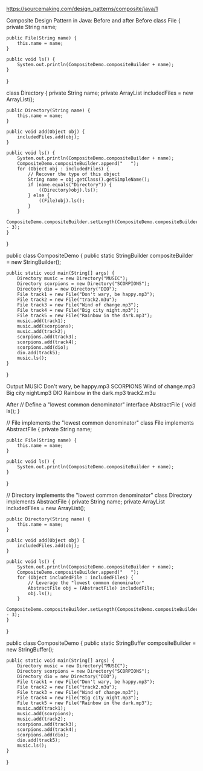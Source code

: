 https://sourcemaking.com/design_patterns/composite/java/1

Composite Design Pattern in Java: Before and after
Before
class File {
    private String name;

    public File(String name) {
        this.name = name;
    }

    public void ls() {
        System.out.println(CompositeDemo.compositeBuilder + name);
    }
}

class Directory {
    private String name;
    private ArrayList includedFiles = new ArrayList();

    public Directory(String name) {
        this.name = name;
    }

    public void add(Object obj) {
        includedFiles.add(obj);
    }

    public void ls() {
        System.out.println(CompositeDemo.compositeBuilder + name);
        CompositeDemo.compositeBuilder.append("   ");
        for (Object obj : includedFiles) {
            // Recover the type of this object
            String name = obj.getClass().getSimpleName();
            if (name.equals("Directory")) {
                ((Directory)obj).ls();
            } else {
                ((File)obj).ls();
            }
        }
        CompositeDemo.compositeBuilder.setLength(CompositeDemo.compositeBuilder.length() - 3);
    }
}

public class CompositeDemo {
    public static StringBuilder compositeBuilder = new StringBuilder();

    public static void main(String[] args) {
        Directory music = new Directory("MUSIC");
        Directory scorpions = new Directory("SCORPIONS");
        Directory dio = new Directory("DIO");
        File track1 = new File("Don't wary, be happy.mp3");
        File track2 = new File("track2.m3u");
        File track3 = new File("Wind of change.mp3");
        File track4 = new File("Big city night.mp3");
        File track5 = new File("Rainbow in the dark.mp3");
        music.add(track1);
        music.add(scorpions);
        music.add(track2);
        scorpions.add(track3);
        scorpions.add(track4);
        scorpions.add(dio);
        dio.add(track5);
        music.ls();
    }
}

Output
MUSIC
   Don't wary, be happy.mp3
   SCORPIONS
      Wind of change.mp3
      Big city night.mp3
      DIO
         Rainbow in the dark.mp3
   track2.m3u


After
// Define a "lowest common denominator"
interface AbstractFile {
    void ls();
}

// File implements the "lowest common denominator"
class File implements AbstractFile {
    private String name;

    public File(String name) {
        this.name = name;
    }

    public void ls() {
        System.out.println(CompositeDemo.compositeBuilder + name);
    }
}

// Directory implements the "lowest common denominator"
class Directory implements AbstractFile {
    private String name;
    private ArrayList includedFiles = new ArrayList();

    public Directory(String name) {
        this.name = name;
    }

    public void add(Object obj) {
        includedFiles.add(obj);
    }

    public void ls() {
        System.out.println(CompositeDemo.compositeBuilder + name);
        CompositeDemo.compositeBuilder.append("   ");
        for (Object includedFile : includedFiles) {
            // Leverage the "lowest common denominator"
            AbstractFile obj = (AbstractFile) includedFile;
            obj.ls();
        }
        CompositeDemo.compositeBuilder.setLength(CompositeDemo.compositeBuilder.length() - 3);
    }
}

public class CompositeDemo {
    public static StringBuffer compositeBuilder = new StringBuffer();

    public static void main(String[] args) {
        Directory music = new Directory("MUSIC");
        Directory scorpions = new Directory("SCORPIONS");
        Directory dio = new Directory("DIO");
        File track1 = new File("Don't wary, be happy.mp3");
        File track2 = new File("track2.m3u");
        File track3 = new File("Wind of change.mp3");
        File track4 = new File("Big city night.mp3");
        File track5 = new File("Rainbow in the dark.mp3");
        music.add(track1);
        music.add(scorpions);
        music.add(track2);
        scorpions.add(track3);
        scorpions.add(track4);
        scorpions.add(dio);
        dio.add(track5);
        music.ls();
    }
}